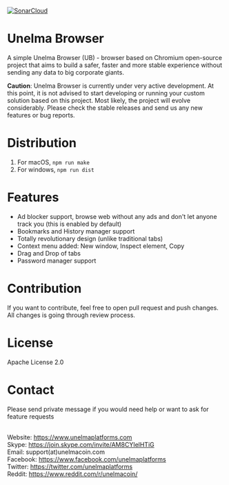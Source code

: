 [![SonarCloud](https://sonarcloud.io/images/project_badges/sonarcloud-white.svg)](https://sonarcloud.io/summary/new_code?id=unelmacoin_unelma-browser)

# Unelma Browser

A simple Unelma Browser (UB) - browser based on Chromium open-source project that aims to build a safer, faster and more stable experience without sending any data to big corporate giants.

**Caution**: Unelma Browser is currently under very active development. At this point, it is not advised to start developing or running your custom solution based on this project. Most likely, the project will evolve considerably. Please check the stable releases and send us any new features or bug reports.

# Distribution

1. For macOS, `npm run make`
2. For windows, `npm run dist`

# Features

- Ad blocker support, browse web without any ads
  and don't let anyone track you (this is enabled by default)
- Bookmarks and History manager support
- Totally revolutionary design (unlike traditional tabs)
- Context menu added: New window, Inspect element, Copy
- Drag and Drop of tabs
- Password manager support

# Contribution

If you want to contribute, feel free to open pull request and push changes. All changes is going through review process.

# License

Apache License 2.0

# Contact

Please send private message if you would need help or want to ask for feature requests

<br>Website: https://www.unelmaplatforms.com
<br>Skype: https://join.skype.com/invite/AM8CYIelHTiG
<br>Email: support(at)unelmacoin.com
<br>Facebook: https://www.facebook.com/unelmaplatforms
<br>Twitter: https://twitter.com/unelmaplatforms
<br>Reddit: https://www.reddit.com/r/unelmacoin/
